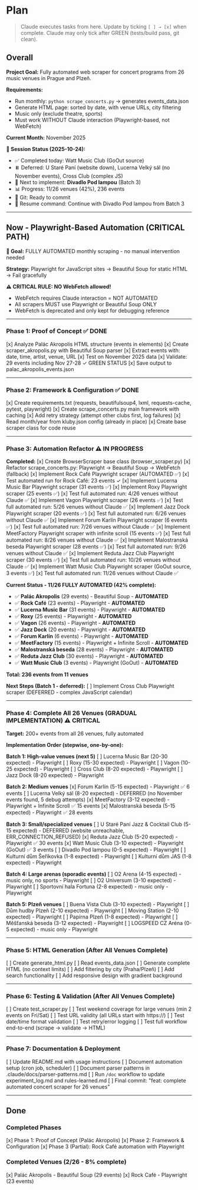 # Plan

> Claude executes tasks from here. Update by ticking `[ ] → [x]` when complete.
> Claude may only tick after GREEN (tests/build pass, git clean).


## Overall

**Project Goal:** Fully automated web scraper for concert programs from 26 music venues in Prague and Plzeň.

**Requirements:**
- Run monthly: `python scrape_concerts.py` → generates events_data.json
- Generate HTML page: sorted by date, with venue URLs, city filtering
- Music only (exclude theatre, sports)
- Must work WITHOUT Claude interaction (Playwright-based, not WebFetch)

**Current Month:** November 2025

**📅 Session Status (2025-10-24):**
- ✅ Completed today: Watt Music Club (GoOut source)
- ⏸️ Deferred: U Staré Paní (website down), Lucerna Velký sál (no November events), Cross Club (complex JS)
- 🎯 Next to implement: **Divadlo Pod lampou** (Batch 3)
- 📊 Progress: 11/26 venues (42%), 236 events
- 💾 Git: Ready to commit
- 🔄 Resume command: Continue with Divadlo Pod lampou from Batch 3

---

## Now - Playwright-Based Automation (CRITICAL PATH)

**🎯 Goal:** FULLY AUTOMATED monthly scraping - no manual intervention needed

**Strategy:** Playwright for JavaScript sites → Beautiful Soup for static HTML → Fail gracefully

**⚠️ CRITICAL RULE: NO WebFetch allowed!**
- WebFetch requires Claude interaction = NOT AUTOMATED
- All scrapers MUST use Playwright or Beautiful Soup ONLY
- WebFetch is deprecated and only kept for debugging reference

---

### Phase 1: Proof of Concept ✅ DONE
[x] Analyze Palác Akropolis HTML structure (events in <td> elements)
[x] Create scraper_akropolis.py with Beautiful Soup parser
[x] Extract events with: date, time, artist, venue, URL
[x] Test on November 2025 data
[x] Validate: 29 events including Nov 27-28 ✓ GREEN STATUS
[x] Save output to palac_akropolis_events.json

---

### Phase 2: Framework & Configuration ✅ DONE
[x] Create requirements.txt (requests, beautifulsoup4, lxml, requests-cache, pytest, playwright)
[x] Create scrape_concerts.py main framework with caching
[x] Add retry strategy (attempt other clubs first, log failures)
[x] Read month/year from kluby.json config (already in place)
[x] Create base scraper class for code reuse

---

### Phase 3: Automation Refactor ⚠️ IN PROGRESS

**Completed:**
[x] Create BrowserScraper base class (browser_scraper.py)
[x] Refactor scrape_concerts.py: Playwright → Beautiful Soup → WebFetch (fallback)
[x] Implement Rock Café Playwright scraper (AUTOMATED ✅)
[x] Test automated run for Rock Café: 23 events ✓
[x] Implement Lucerna Music Bar Playwright scraper (31 events ✅)
[x] Implement Roxy Playwright scraper (25 events ✅)
[x] Test full automated run: 4/26 venues without Claude ✅
[x] Implement Vagon Playwright scraper (26 events ✅)
[x] Test full automated run: 5/26 venues without Claude ✅
[x] Implement Jazz Dock Playwright scraper (20 events ✅)
[x] Test full automated run: 6/26 venues without Claude ✅
[x] Implement Forum Karlín Playwright scraper (6 events ✅)
[x] Test full automated run: 7/26 venues without Claude ✅
[x] Implement MeetFactory Playwright scraper with infinite scroll (15 events ✅)
[x] Test full automated run: 8/26 venues without Claude ✅
[x] Implement Malostranská beseda Playwright scraper (28 events ✅)
[x] Test full automated run: 9/26 venues without Claude ✅
[x] Implement Reduta Jazz Club Playwright scraper (30 events ✅)
[x] Test full automated run: 10/26 venues without Claude ✅
[x] Implement Watt Music Club Playwright scraper (GoOut source, 3 events ✅)
[x] Test full automated run: 11/26 venues without Claude ✅

**Current Status - 11/26 FULLY AUTOMATED (42% complete):**
- ✅ **Palác Akropolis** (29 events) - Beautiful Soup - **AUTOMATED**
- ✅ **Rock Café** (23 events) - Playwright - **AUTOMATED**
- ✅ **Lucerna Music Bar** (31 events) - Playwright - **AUTOMATED**
- ✅ **Roxy** (25 events) - Playwright - **AUTOMATED**
- ✅ **Vagon** (26 events) - Playwright - **AUTOMATED**
- ✅ **Jazz Dock** (20 events) - Playwright - **AUTOMATED**
- ✅ **Forum Karlín** (6 events) - Playwright - **AUTOMATED**
- ✅ **MeetFactory** (15 events) - Playwright + Infinite Scroll - **AUTOMATED**
- ✅ **Malostranská beseda** (28 events) - Playwright - **AUTOMATED**
- ✅ **Reduta Jazz Club** (30 events) - Playwright - **AUTOMATED**
- ✅ **Watt Music Club** (3 events) - Playwright (GoOut) - **AUTOMATED**

**Total: 236 events from 11 venues**

**Next Steps (Batch 1 - deferred):**
[ ] Implement Cross Club Playwright scraper (DEFERRED - complex JavaScript calendar)

---

### Phase 4: Complete All 26 Venues (GRADUAL IMPLEMENTATION) ⚠️ CRITICAL

**Target:** 200+ events from all 26 venues, fully automated

**Implementation Order (stepwise, one-by-one):**

**Batch 1: High-value venues (next 5)**
[ ] Lucerna Music Bar (20-30 expected) - Playwright
[ ] Roxy (15-30 expected) - Playwright
[ ] Vagon (10-25 expected) - Playwright
[ ] Cross Club (8-20 expected) - Playwright
[ ] Jazz Dock (8-20 expected) - Playwright

**Batch 2: Medium venues**
[x] Forum Karlín (5-15 expected) - Playwright ✅ 6 events
[ ] Lucerna Velký sál (8-20 expected) - DEFERRED (no November events found, 5 debug attempts)
[x] MeetFactory (3-12 expected) - Playwright + Infinite Scroll ✅ 15 events
[x] Malostranská beseda (5-15 expected) - Playwright ✅ 28 events

**Batch 3: Small/specialized venues**
[ ] U Staré Paní Jazz & Cocktail Club (5-15 expected) - DEFERRED (website unreachable, ERR_CONNECTION_REFUSED)
[x] Reduta Jazz Club (5-20 expected) - Playwright ✅ 30 events
[x] Watt Music Club (3-10 expected) - Playwright (GoOut) ✅ 3 events
[ ] Divadlo Pod lampou (0-5 expected) - Playwright
[ ] Kulturní dům Šeříkovka (1-8 expected) - Playwright
[ ] Kulturní dům JAS (1-8 expected) - Playwright

**Batch 4: Large arenas (sporadic events)**
[ ] O2 Arena (4-15 expected) - music only, no sports - Playwright
[ ] O2 Universum (3-10 expected) - Playwright
[ ] Sportovní hala Fortuna (2-8 expected) - music only - Playwright

**Batch 5: Plzeň venues**
[ ] Buena Vista Club (3-10 expected) - Playwright
[ ] Dům hudby Plzeň (2-10 expected) - Playwright
[ ] Moving Station (2-10 expected) - Playwright
[ ] Papírna Plzeň (1-8 expected) - Playwright
[ ] Měšťanská beseda (3-12 expected) - Playwright
[ ] LOGSPEED CZ Aréna (0-5 expected) - music only - Playwright

---

### Phase 5: HTML Generation (After All Venues Complete)
[ ] Create generate_html.py
[ ] Read events_data.json
[ ] Generate complete HTML (no context limits)
[ ] Add filtering by city (Praha/Plzeň)
[ ] Add search functionality
[ ] Add responsive design with gradient background

---

### Phase 6: Testing & Validation (After All Venues Complete)
[ ] Create test_scraper.py
[ ] Test weekend coverage for large venues (min 2 events on Fri/Sat)
[ ] Test URL validity (all URLs start with https://)
[ ] Test date/time format validation
[ ] Test retry/error logging
[ ] Test full workflow end-to-end (scrape → validate → HTML)

---

### Phase 7: Documentation & Deployment
[ ] Update README.md with usage instructions
[ ] Document automation setup (cron job, scheduler)
[ ] Document parser patterns in .claude/docs/parser-patterns.md
[ ] Run `/doc` workflow to update experiment_log.md and rules-learned.md
[ ] Final commit: "feat: complete automated concert scraper for 26 venues"

---

## Done

### Completed Phases
[x] Phase 1: Proof of Concept (Palác Akropolis)
[x] Phase 2: Framework & Configuration
[x] Phase 3 (Partial): Rock Café automation with Playwright

### Completed Venues (2/26 - 8% complete)
[x] Palác Akropolis - Beautiful Soup (29 events)
[x] Rock Café - Playwright (23 events) 